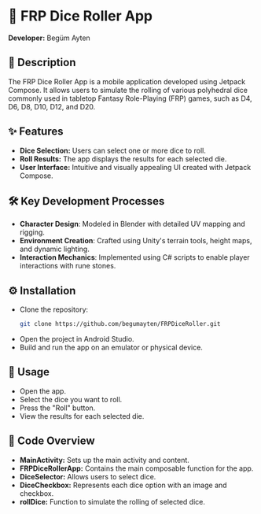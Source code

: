 # 🎲 FRP Dice Roller App

**Developer:** Begüm Ayten

## 📄 Description

The FRP Dice Roller App is a mobile application developed using Jetpack Compose. It allows users to simulate the rolling of various polyhedral dice commonly used in tabletop Fantasy Role-Playing (FRP) games, such as D4, D6, D8, D10, D12, and D20.

## ✨ Features

- **Dice Selection:** Users can select one or more dice to roll.
- **Roll Results:** The app displays the results for each selected die.
- **User Interface:** Intuitive and visually appealing UI created with Jetpack Compose.

## 🛠️ Key Development Processes
- **Character Design**: Modeled in Blender with detailed UV mapping and rigging.
- **Environment Creation**: Crafted using Unity's terrain tools, height maps, and dynamic lighting.
- **Interaction Mechanics**: Implemented using C# scripts to enable player interactions with rune stones.
  
## ⚙️ Installation

- Clone the repository:
   ```sh
   git clone https://github.com/begumayten/FRPDiceRoller.git
   
- Open the project in Android Studio.
- Build and run the app on an emulator or physical device.

## 🚀 Usage
- Open the app.
- Select the dice you want to roll.
- Press the "Roll" button.
- View the results for each selected die.

## 🧩 Code Overview
- **MainActivity:** Sets up the main activity and content.
- **FRPDiceRollerApp:** Contains the main composable function for the app.
- **DiceSelector:** Allows users to select dice.
- **DiceCheckbox:** Represents each dice option with an image and checkbox.
- **rollDice:** Function to simulate the rolling of selected dice.
